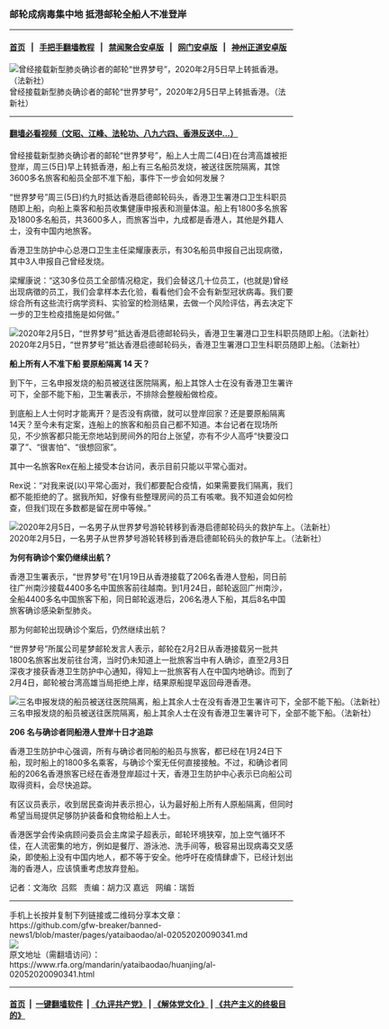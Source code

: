 ### 邮轮成病毒集中地	抵港邮轮全船人不准登岸
------------------------

#### [首页](https://github.com/gfw-breaker/banned-news1/blob/master/README.md) &nbsp;&nbsp;|&nbsp;&nbsp; [手把手翻墙教程](https://github.com/gfw-breaker/guides/wiki) &nbsp;&nbsp;|&nbsp;&nbsp; [禁闻聚合安卓版](https://github.com/gfw-breaker/bn-android) &nbsp;&nbsp;|&nbsp;&nbsp; [网门安卓版](https://github.com/oGate2/oGate) &nbsp;&nbsp;|&nbsp;&nbsp; [神州正道安卓版](https://github.com/SzzdOgate/update) 



<div id="headerimg">
 <img alt="曾经接载新型肺炎确诊者的邮轮“世界梦号”，2020年2月5日早上转抵香港。（法新社）" src="https://www.rfa.org/mandarin/yataibaodao/huanjing/al-02052020090341.html/000_1OP8WC.jpg/@@images/2a324068-5c6e-4c49-a3c1-38617bc7acea.jpeg" title="曾经接载新型肺炎确诊者的邮轮“世界梦号”，2020年2月5日早上转抵香港。（法新社）"/>
 <div id="headerimgcontents">
  <div id="headerimgcaption">
   <span>
    曾经接载新型肺炎确诊者的邮轮“世界梦号”，2020年2月5日早上转抵香港。（法新社）
   </span>
   <!-- zoomattribute -->
  </div>
  <!-- headerimgcaption -->
 </div>
 <!-- headerimagecontents -->
</div>

<hr/>


#### [翻墙必看视频（文昭、江峰、法轮功、八九六四、香港反送中...）](https://github.com/gfw-breaker/banned-news1/blob/master/pages/link3.md)

<div id="storytext">
 <div>
  <div class="slot_header">
  </div>
 </div>
 <p>
  曾经接载新型肺炎确诊者的邮轮“世界梦号”，船上人士周二(4日)在台湾高雄被拒登岸，周三(5日)早上转抵香港，船上有三名船员发烧，被送往医院隔离，其馀3600多名旅客和船员全部不准下船，事件下一步会如何发展？
 </p>
 <p>
  “世界梦号”周三(5日)约九时抵达香港启德邮轮码头，香港卫生署港口卫生科职员随即上船，向船上乘客和船员收集健康申报表和测量体温。船上有1800多名旅客及1800多名船员，共3600多人，而旅客当中，九成都是香港人，其他是外籍人士，没有中国内地旅客。
 </p>
 <p>
 </p>
 <p>
 </p>
 <p>
  香港卫生防护中心总港口卫生主任梁耀康表示，有30名船员申报自己出现病徵，其中3人申报自己曾经发烧。
 </p>
 <p>
  梁耀康说：“这30多位员工全部情况稳定，我们会替这几十位员工，(也就是)曾经出现病徵的员工，我们会拿样本去化验，看看他们会不会有新型冠状病毒。我们要综合所有这些流行病学资料、实验室的检测结果，去做一个风险评估，再去决定下一步的卫生检疫措施是如何做。”
 </p>
 <p>
 </p>
 <p>
  <div class="image-inline captioned" style="width:1500px;">
   <div style="width:1500px;">
    <img alt="2020年2月5日，“世界梦号”抵达香港启德邮轮码头，香港卫生署港口卫生科职员随即上船。（法新社）" src="https://www.rfa.org/mandarin/yataibaodao/huanjing/al-02052020090341.html/000_1OP6W0.jpg" title="2020年2月5日，“世界梦号”抵达香港启德邮轮码头，香港卫生署港口卫生科职员随即上船。（法新社）"/>
   </div>
   <div class="image-caption">
    <span style="width:1500px;">
     2020年2月5日，“世界梦号”抵达香港启德邮轮码头，香港卫生署港口卫生科职员随即上船。（法新社）
    </span>
    <span class="copyright">
    </span>
   </div>
  </div>
 </p>
 <p>
  <b>
   船上所有人不准下船
  </b>
  <b>
  </b>
  <b>
   要原船隔离
  </b>
  <b>
   14
  </b>
  <b>
   天？
  </b>
 </p>
 <p>
  到下午，三名申报发烧的船员被送往医院隔离，船上其馀人士在没有香港卫生署许可下，全部不能下船，卫生署表示，不排除会整艘船做检疫。
 </p>
 <p>
  到底船上人士何时才能离开？是否没有病徵，就可以登岸回家？还是要原船隔离14天？至今未有定案，连船上的旅客和船员自己都不知道。本台记者在现场所见，不少旅客都只能无奈地站到房间外的阳台上张望，亦有不少人高呼“快要没口罩了”、“很害怕”、“很想回家”。
 </p>
 <p>
  其中一名旅客Rex在船上接受本台访问，表示目前只能以平常心面对。
 </p>
 <p>
  Rex说：“对我来说(以)平常心面对，我们都要配合疫情，如果需要我们隔离，我们都不能拒绝的了。据我所知，好像有些整理房间的员工有咳嗽。我不知道会如何检查，但我们现在多数都是留在房中等候。”
 </p>
 <p>
 </p>
 <p>
  <div class="image-inline captioned" style="width:1500px;">
   <div style="width:1500px;">
    <img alt="2020年2月5日，一名男子从世界梦号游轮转移到香港启德邮轮码头的救护车上。（法新社）" src="https://www.rfa.org/mandarin/yataibaodao/huanjing/al-02052020090341.html/000_1OP774.jpg" title="2020年2月5日，一名男子从世界梦号游轮转移到香港启德邮轮码头的救护车上。（法新社）"/>
   </div>
   <div class="image-caption">
    <span style="width:1500px;">
     2020年2月5日，一名男子从世界梦号游轮转移到香港启德邮轮码头的救护车上。（法新社）
    </span>
    <span class="copyright">
    </span>
   </div>
  </div>
 </p>
 <p>
  <b>
   为何有确诊个案仍继续出航？
  </b>
 </p>
 <p>
  香港卫生署表示，“世界梦号”在1月19日从香港接载了206名香港人登船，同日前往广州南沙接载4400多名中国旅客前往越南。到1月24日，邮轮返回广州南沙，全船4400多名中国旅客下船，同日邮轮返港后，206名港人下船，其后8名中国旅客确诊感染新型肺炎。
 </p>
 <p>
  那为何邮轮出现确诊个案后，仍然继续出航？
 </p>
 <p>
  “世界梦号”所属公司星梦邮轮发言人表示，邮轮在2月2日从香港接载另一批共1800名旅客出发前往台湾，当时仍未知道上一批旅客当中有人确诊，直至2月3日深夜才接获香港卫生防护中心通知，得知上一批旅客有人在中国内地确诊。而到了2月4日，邮轮被台湾高雄当局拒绝上岸，结果原船提早返回母港香港。
 </p>
 <p>
 </p>
 <p>
  <div class="image-inline captioned" style="width:1500px;">
   <div style="width:1500px;">
    <img alt="三名申报发烧的船员被送往医院隔离，船上其余人士在没有香港卫生署许可下，全部不能下船。（法新社）" src="https://www.rfa.org/mandarin/yataibaodao/huanjing/al-02052020090341.html/000_1OP6GM.jpg" title="三名申报发烧的船员被送往医院隔离，船上其余人士在没有香港卫生署许可下，全部不能下船。（法新社）"/>
   </div>
   <div class="image-caption">
    <span style="width:1500px;">
     三名申报发烧的船员被送往医院隔离，船上其余人士在没有香港卫生署许可下，全部不能下船。（法新社）
    </span>
    <span class="copyright">
    </span>
   </div>
  </div>
 </p>
 <p>
  <b>
   206
  </b>
  <b>
   名与确诊者同船港人登岸十日才追踪
  </b>
 </p>
 <p>
  香港卫生防护中心强调，所有与确诊者同船的船员与旅客，都已经在1月24日下船，现时船上的1800多名乘客，与确诊个案无任何直接接触。不过，和确诊者同船的206名香港旅客已经在香港登岸超过十天，香港卫生防护中心表示已向船公司取得资料，会尽快追踪。
 </p>
 <p>
  有区议员表示，收到居民查询并表示担心，认为最好船上所有人原船隔离，但同时希望当局提供足够防护装备和食物给船上人士。
 </p>
 <p>
  香港医学会传染病顾问委员会主席梁子超表示，邮轮环境狭窄，加上空气循环不佳，在人流密集的地方，例如是餐厅、游泳池、洗手间等，极容易出现病毒交叉感染，即使船上没有中国内地人，都不等于安全。他呼吁在疫情肆虐下，已经计划出海的香港人，应该慎重考虑放弃登船。
 </p>
 <p>
 </p>
 <p>
  记者：文海欣  吕熙   责编：胡力汉 嘉远   网编：瑞哲
 </p>
</div>

<hr/>
手机上长按并复制下列链接或二维码分享本文章：<br/>
https://github.com/gfw-breaker/banned-news1/blob/master/pages/yataibaodao/al-02052020090341.md <br/>
<a href='https://github.com/gfw-breaker/banned-news1/blob/master/pages/yataibaodao/al-02052020090341.md'><img src='https://github.com/gfw-breaker/banned-news1/blob/master/pages/yataibaodao/al-02052020090341.md.png'/></a> <br/>
原文地址（需翻墙访问）：https://www.rfa.org/mandarin/yataibaodao/huanjing/al-02052020090341.html


------------------------
#### [首页](https://github.com/gfw-breaker/banned-news1/blob/master/README.md) &nbsp;|&nbsp; [一键翻墙软件](https://github.com/gfw-breaker/nogfw/blob/master/README.md) &nbsp;| [《九评共产党》](https://github.com/gfw-breaker/9ping.md/blob/master/README.md#九评之一评共产党是什么) | [《解体党文化》](https://github.com/gfw-breaker/jtdwh.md/blob/master/README.md) | [《共产主义的终极目的》](https://github.com/gfw-breaker/gczydzjmd.md/blob/master/README.md)


<img src='http://gfw-breaker.win/banned-news/pages/yataibaodao/al-02052020090341.md' width='0px' height='0px'/>
